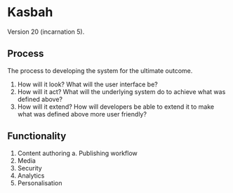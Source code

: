 # Kasbah

Version 20 (incarnation 5).

## Process

The process to developing the system for the ultimate outcome.

1. How will it look?  What will the user interface be?
2. How will it act? What will the underlying system do to achieve what was defined above?
3. How will it extend? How will developers be able to extend it to make what was defined above more user friendly?

## Functionality

1. Content authoring
    a. Publishing workflow
2. Media
3. Security
4. Analytics
5. Personalisation